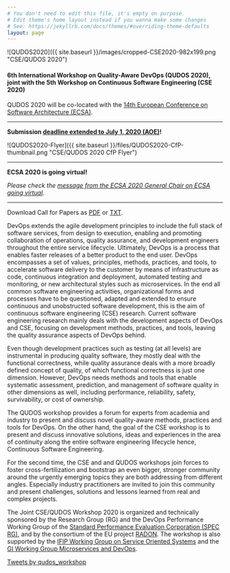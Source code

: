 ```yaml
---
# You don't need to edit this file, it's empty on purpose.
# Edit theme's home layout instead if you wanna make some changes
# See: https://jekyllrb.com/docs/themes/#overriding-theme-defaults
layout: page
---
```


![QUDOS2020]({{ site.baseurl }}/images/cropped-CSE2020-982x199.png "CSE/QUDOS 2020")

#### 6th International Workshop on Quality-Aware DevOps (QUDOS 2020), joint with the 5th Workshop on Continuous Software Engineering (CSE 2020)

QUDOS 2020 will be co-located with the [14th European Conference on Software Architecture (ECSA)](https://ecsa2020.disim.univaq.it/).

------

**Submission [deadline extended to July 1, 2020 (AOE)](/important_dates/)!**

![QUDOS2020-Flyer]({{ site.baseurl }}/files/QUDOS2020-CfP-thumbnail.png "CSE/QUDOS 2020 CfP Flyer")

------------------------------------------------------------------------------------------

**ECSA 2020 is going virtual!**

*Please check the [message from the ECSA 2020 General Chair on ECSA going virtual](https://ecsa2020.disim.univaq.it/news#Virtual-ECSA-2020).*

------------------------------------------------------------------------------------------

Download Call for Papers as [PDF](/files/QUDOS2020-CfP.pdf) or [TXT](/files/QUDOS2020-CfP.txt).

DevOps extends the agile development principles to include the full stack of software services, from design to execution, enabling and promoting collaboration of operations, quality assurance, and development engineers throughout the entire service lifecycle. Ultimately, DevOps is a process that enables faster releases of a better product to the end user. DevOps encompasses a set of values, principles, methods, practices, and tools, to accelerate software delivery to the customer by means of infrastructure as code, 
continuous integration and deployment, automated testing and monitoring, or new architectural styles such as microservices. In the end all common software engineering activities, organizational forms and processes have to be questioned, adapted and extended to ensure continuous and unobstructed software
development, this is the aim of continuous software engineering (CSE) research. Current software engineering research mainly deals with the development aspects of DevOps and CSE, focusing on development methods, practices, and tools, leaving the quality assurance aspects of DevOps behind.

Even though development practices such as testing (at all levels) are instrumental in producing quality software, they mostly deal with the functional correctness, while quality assurance deals with a more broadly defined concept of quality, of which functional correctness is just one dimension. However, DevOps needs methods and tools that enable systematic assessment, prediction, and management of software quality in other dimensions as well, including performance, reliability, safety, survivability, or cost of ownership.

The QUDOS workshop provides a forum for experts from academia and industry to present and discuss novel quality-aware methods, practices and tools for DevOps. On the other hand, the goal of the CSE workshop is to present and discuss innovative solutions, ideas and experiences in the area of continuity 
along the entire software engineering lifecycle hence, Continuous Software Engineering. 

For the second time, the CSE and and QUDOS workshops join forces to foster cross-fertilization and bootstrap an even bigger, stronger community around the urgently emerging topics they are both addressing from different angles. Especially industry practitioners are invited to join this community and present challenges, solutions and lessons learned from real and complex projects.

The Joint CSE/QUDOS Workshop 2020 is organized and technically sponsored by the Research Group (RG) and the DevOps Performance Working Group of the [Standard Performance Evaluation Corporation (SPEC RG)](http://research.spec.org), and by the consortium of the EU project [RADON](http://radon-h2020.eu/). The workshop is also supported by the [IFIP Working Group on Service Oriented Systems](http://ifip-wg-sos.deib.polimi.it/)  and the [GI Working Group Microservices and DevOps](https://ak-msdo.gi.de/).

<a class="twitter-timeline" href="https://twitter.com/qudos_workshop?ref_src=twsrc%5Etfw">Tweets by qudos_workshop</a>

<script async src="https://platform.twitter.com/widgets.js" charset="utf-8"></script>

